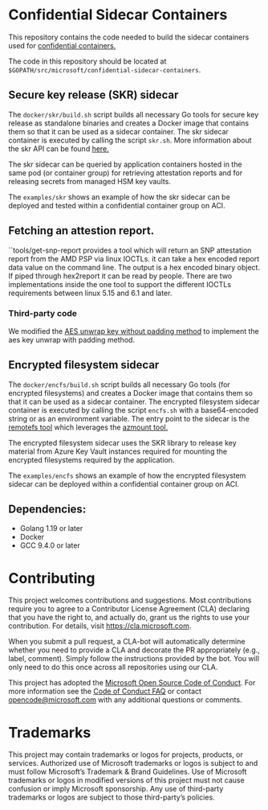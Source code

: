# Confidential Sidecar Containers
This repository contains the code needed to build the sidecar containers used for [confidential containers.](https://techcommunity.microsoft.com/t5/azure-confidential-computing/microsoft-introduces-preview-of-confidential-containers-on-azure/ba-p/3410394)

The code in this repository should be located at ``$GOPATH/src/microsoft/confidential-sidecar-containers``.

## Secure key release (SKR) sidecar
The ``docker/skr/build.sh`` script builds all necessary Go tools for secure key release as standalone binaries and creates a Docker image that contains them so that it 
can be used as a sidecar container. The skr sidecar container is executed by calling the script ``skr.sh``. More information about the skr API can be found [here.](cmd/skr/README.md)

The skr sidecar can be queried by application containers hosted in the same pod (or container group) for retrieving attestation reports and for releasing secrets from managed HSM key vaults.

The ``examples/skr`` shows an example of how the skr sidecar can be deployed and tested within a confidential container group on ACI.

## Fetching an attestion report.
``tools/get-snp-report provides a tool which will return an SNP attestation report from the AMD PSP via linux IOCTLs. it can take a hex encoded report data value on the command line. The output is a hex encoded binary object. If piped through hex2report it can be read by people. There are two implementations inside the one tool to support the different IOCTLs requirements between linux 5.15 and 6.1 and later.

### Third-party code 
We modified the [AES unwrap key without padding method](https://github.com/NickBall/go-aes-key-wrap/blob/master/keywrap.go) to implement the aes key unwrap with padding method.

## Encrypted filesystem sidecar
The ``docker/encfs/build.sh`` script builds all necessary Go tools (for encrypted filesystems) and creates a Docker image that contains them so that it can be used as a sidecar container. The encrypted filesystem sidecar container is executed by calling the script ``encfs.sh`` with a base64-encoded string or as an environment variable. The entry point to the sidecar is the [remotefs tool](cmd/remotefs/README.md) which leverages the [azmount tool.](cmd/azmount/README.md) 

The encrypted filesystem sidecar uses the SKR library to release key material from Azure Key Vault instances required for mounting the encrypted filesystems required by the application.

The ``examples/encfs`` shows an example of how the encrypted filesystem sidecar can be deployed within a confidential container group on ACI.
## Dependencies:
- Golang 1.19 or later
- Docker
- GCC 9.4.0 or later

# Contributing
This project welcomes contributions and suggestions. Most contributions require you to
agree to a Contributor License Agreement (CLA) declaring that you have the right to,
and actually do, grant us the rights to use your contribution. For details, visit
https://cla.microsoft.com.

When you submit a pull request, a CLA-bot will automatically determine whether you need
to provide a CLA and decorate the PR appropriately (e.g., label, comment). Simply follow the
instructions provided by the bot. You will only need to do this once across all repositories using our CLA.

This project has adopted the [Microsoft Open Source Code of Conduct](https://opensource.microsoft.com/codeofconduct/).
For more information see the [Code of Conduct FAQ](https://opensource.microsoft.com/codeofconduct/faq/)
or contact [opencode@microsoft.com](mailto:opencode@microsoft.com) with any additional questions or comments.

# Trademarks
This project may contain trademarks or logos for projects, products, or services. Authorized use of Microsoft trademarks or logos is subject to and must follow Microsoft’s Trademark & Brand Guidelines. Use of Microsoft trademarks or logos in modified versions of this project must not cause confusion or imply Microsoft sponsorship. Any use of third-party trademarks or logos are subject to those third-party’s policies.
